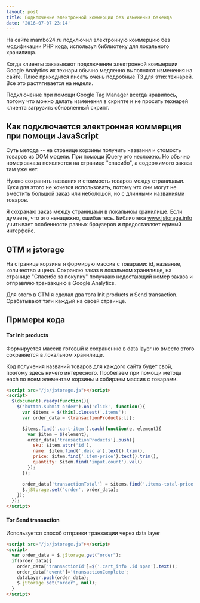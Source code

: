 ```yaml
---
layout: post
title: Подключение электронной коммерции без изменения бэкенда
date: '2016-07-07 23:14'
---
```


На сайте mambo24.ru подключил электронную коммерцию без модификации PHP кода, используя
библиотеку для локального хранилища.

Когда клиенты заказывают подключение электронной коммерции Google Analytics
их технари обычно медленно выполняют изменения на сайте. Плюс приходится
писать очень подробные ТЗ для этих технарей. Все это растягивается на недели.

Подключение при помощи Google Tag Manager всегда нравилось, потому что можно делать изменения
в скрипте и не просить технарей клиента загрузить обновленный скрипт.

## Как подключается электронная коммерция при помощи JavaScript

Суть метода -- на странице корзины получить названия и стомость товаров из DOM модели. При помощи
jQuery это несложно. Но обычно номер заказа появляется на странице "спасибо", а содержимого заказа там уже нет.

Нужно сохранить названия и стоимость товаров между страницами. Куки для этого
не хочется использовать, потому что они могут не вместить большой заказ или неболошой, но
с длинными названиями товаров.

Я сохранаю заказ между страницами в локальном хранилище. Если думаете, что это ненадежно, ошибаетесь.
Библиотека www.jstorage.info учитывает особенности разных браузеров и предоставляет единый интерфейс.

## GTM и jstorage

На странице корзины я формирую массив с товарами: id, название, количество и цена. Сохраняю
заказ в локальном хранилище, на странице "Спасибо за покупку" получааю недостающий номер заказа
и отправляю транзакцию в Google Analytics.

Для этого в GTM я сделал два тэга Init products и Send transaction. Срабатывают тэги
каждый на своей страинце.

## Примеры кода

#### Тэг Init products

Формируется массив готовый к сохранению в data layer но вместо этого сохраняется в
локальном хранилище.

Код получения названий товаров для каждого сайта будет свой, поэтому здесь ничего
интересного. Пробегаем при помощи метода each по всем элементам корзины и собираем
массив с товарами.

```html
<script src="/js/jstorage.js"></script>
<script>
  $(document).ready(function(){
    $('button.submit-order').on('click', function(){
      var $items = $(this).closest('.items');
      var order_data = {transactionProducts:[]};

      $items.find('.cart-item').each(function(e, element){
        var $item = $(element);
        order_data['transactionProducts'].push({
          sku: $item.attr('id'),
          name: $item.find('.desc a').text().trim(),
          price: $item.find('.item-price').text().trim(),
          quantity: $item.find('input.count').val()
        });
      });		

      order_data['transactionTotal'] = $items.find('.items-total-price').text();
      $.jStorage.set('order', order_data);
    });
  });
</script>
```

#### Тэг Send transaction

Используется способ отправки транзакции через data layer

```html
<script src="/js/jstorage.js"></script>
<script>
  var order_data = $.jStorage.get("order");
  if(order_data){
    order_data['transactionId']=$('.cart_info .id span').text();
    order_data['event']='transactionComplete';
    dataLayer.push(order_data);
    $.jStorage.set("order", null);
  }
</script>
```
